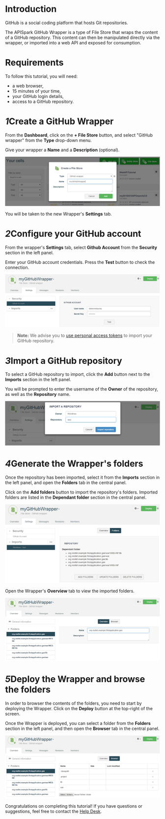 
# Introduction

GitHub is a social coding platform that hosts Git repositories.

The APISpark GitHub Wrapper is a type of File Store that wraps the content of a GitHub repository. This content can then be manipulated directly via the wrapper, or imported into a web API and exposed for consumption.

<h1 class="iconed" id="toc_0"><i class="fa fa-flag-checkered"></i>Requirements</h1>

To follow this tutorial, you will need:

*   a web browser,
*   15 minutes of your time,
*   your GitHub login details,
*   access to a GitHub repository.

<h1 class="numbered" id="toc_1"><i>1</i>Create a GitHub Wrapper</h1>

From the **Dashboard**, click on the **+ File Store** button, and select "GitHub wrapper" from the **Type** drop-down menu.

Give your wrapper a **Name** and a **Description** (optional).

![Create a GitHub Wrapper](images/create-github-wrapper.jpg "Create a GitHub Wrapper")

You will be taken to the new Wrapper's **Settings** tab.

<h1 class="numbered" id="toc_2"><i>2</i>Configure your GitHub account</h1>

From the wrapper's **Settings** tab, select **Github Account** from the **Security** section in the left panel.

Enter your GitHub account credentials. Press the **Test** button to check the connection.

![Setup GitHub account](images/github-account.jpg "Setup your GitHub account")

>**Note:** We advise you to [use personal access tokens](/technical-resources/apispark/guide/store/wrappers/github#personal-access-tokens "use personal access tokens") to import your GitHub repository.

<h1 class="numbered" id="toc_3"><i>3</i>Import a GitHub repository</h1>

To select a GitHub repository to import, click the **Add** button next to the **Imports** section in the left panel.

You will be prompted to enter the username of the **Owner** of the repository, as well as the **Repository** name.

![Add a GitHub repo](images/import-github-repo.jpg "Add a GitHub repository")

<h1 class="numbered" id="toc_4"><i>4</i>Generate the Wrapper's folders</h1>

Once the repository has been imported, select it from the **Imports** section in the left panel, and open the **Folders** tab in the central panel.

Click on the **Add folders** button to import the repository's folders. Imported folders are listed in the **Dependant folder** section in the central panel.

![Add GitHub folders](images/add-github-folders.jpg "Add GitHub folders")

Open the Wrapper's **Overview** tab to view the imported folders.

![GitHub folders overview](images/github-folders-overview.jpg "GitHub folders overview")

<h1 class="numbered" id="toc_5"><i>5</i>Deploy the Wrapper and browse the folders</h1>

In order to browser the contents of the folders, you need to start by deploying the Wrapper. Click on the **Deploy** button at the top-right of the screen.

Once the Wrapper is deployed, you can select a folder from the **Folders** section in the left panel, and then open the **Browser** tab in the central panel.

![GitHub folder browser](images/github-folder-browser.jpg "GitHub folder browser")

Congratulations on completing this tutorial! If you have questions or suggestions, feel free to contact the <a href="http://support.restlet.com/" target="_blank">Help Desk</a>.
